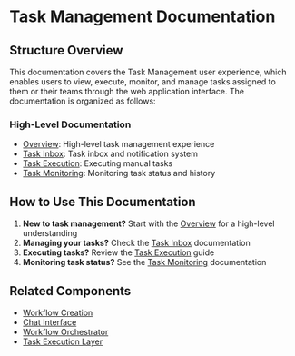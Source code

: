 # Task Management Documentation

## Structure Overview

This documentation covers the Task Management user experience, which enables users to view, execute, monitor, and manage tasks assigned to them or their teams through the web application interface. The documentation is organized as follows:

### High-Level Documentation

* [Overview](./overview.md): High-level task management experience
* [Task Inbox](./task_inbox.md): Task inbox and notification system
* [Task Execution](./task_execution.md): Executing manual tasks
* [Task Monitoring](./task_monitoring.md): Monitoring task status and history

## How to Use This Documentation



1. **New to task management?** Start with the [Overview](./overview.md) for a high-level understanding
2. **Managing your tasks?** Check the [Task Inbox](./task_inbox.md) documentation
3. **Executing tasks?** Review the [Task Execution](./task_execution.md) guide
4. **Monitoring task status?** See the [Task Monitoring](./task_monitoring.md) documentation

## Related Components

* [Workflow Creation](../workflow_creation/overview.md)
* [Chat Interface](../chat_interface/overview.md)
* [Workflow Orchestrator](../../workflow_orchestrator/overview.md)
* [Task Execution Layer](../../task_execution_layer.md)


